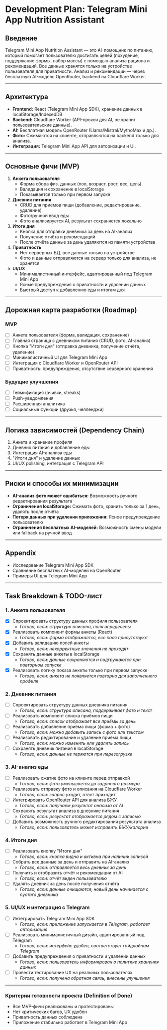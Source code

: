 # Development Plan: Telegram Mini App Nutrition Assistant

## Введение
Telegram Mini App Nutrition Assistant — это AI-помощник по питанию, который помогает пользователю достигать целей (похудение, поддержание формы, набор массы) с помощью анализа рациона и рекомендаций. Все данные хранятся только на устройстве пользователя для приватности. Анализ и рекомендации — через бесплатную AI-модель OpenRouter, backend на Cloudflare Worker.

---

## Архитектура
- **Frontend:** React (Telegram Mini App SDK), хранение данных в localStorage/IndexedDB.
- **Backend:** Cloudflare Worker (API-прокси для AI, не хранит пользовательские данные).
- **AI:** Бесплатная модель OpenRouter (Llama/Mistral/MythoMax и др.).
- **Фото:** Сжимаются на клиенте, отправляются на backend только для анализа.
- **Интеграция:** Telegram Mini App API для авторизации и UI.

---

## Основные фичи (MVP)
1. **Анкета пользователя**
   - Форма сбора физ. данных (пол, возраст, рост, вес, цель)
   - Валидация и сохранение в localStorage
   - Показывается только при первом запуске
2. **Дневник питания**
   - CRUD для приёмов пищи (добавление, редактирование, удаление)
   - Фото/ручной ввод еды
   - Фото анализируется AI, результат сохраняется локально
3. **Итоги дня**
   - Кнопка для отправки дневника за день на AI-анализ
   - Получение отчёта и рекомендаций
   - После отчёта данные за день удаляются из памяти устройства
4. **Приватность**
   - Нет серверных БД, все данные только на устройстве
   - Фото и данные отправляются на сервер только для анализа, не хранятся
5. **UI/UX**
   - Минималистичный интерфейс, адаптированный под Telegram Mini App
   - Ясные предупреждения о приватности и удалении данных
   - Быстрый доступ к добавлению еды и итогам дня

---

## Дорожная карта разработки (Roadmap)
### MVP
- [ ] Анкета пользователя (форма, валидация, сохранение)
- [ ] Главная страница с дневником питания (CRUD, фото, AI-анализ)
- [ ] Кнопка "Итоги дня" (отправка дневника, получение отчёта, удаление)
- [ ] Минималистичный UI для Telegram Mini App
- [ ] Интеграция с Cloudflare Worker и OpenRouter API
- [ ] Приватность: предупреждения, отсутствие серверного хранения

### Будущие улучшения
- [ ] Геймификация (ачивки, streaks)
- [ ] Push-уведомления
- [ ] Расширенная аналитика
- [ ] Социальные функции (друзья, челленджи)

---

## Логика зависимостей (Dependency Chain)
1. Анкета и хранение профиля
2. Дневник питания и добавление еды
3. Интеграция AI-анализа еды
4. "Итоги дня" и удаление данных
5. UI/UX polishing, интеграция с Telegram API

---

## Риски и способы их минимизации
- **AI-анализ фото может ошибаться:** Возможность ручного редактирования результата
- **Ограничения localStorage:** Сжимать фото, хранить только за 1 день, удалять после отчёта
- **Потеря данных при удалении приложения:** Ясное предупреждение пользователю
- **Ограничения бесплатных AI-моделей:** Возможность смены модели или fallback на ручной ввод

---

## Appendix
- Исследование Telegram Mini App SDK
- Сравнение бесплатных AI-моделей на OpenRouter
- Примеры UI для Telegram Mini App

---

## Task Breakdown & TODO-лист

### 1. Анкета пользователя
- [x] Спроектировать структуру данных профиля пользователя
  - _Готово, если: структура описана, поля определены_
- [x] Реализовать компонент формы анкеты (React)
  - _Готово, если: форма отображается, все поля присутствуют_
- [x] Добавить валидацию полей анкеты
  - _Готово, если: некорректные значения не проходят_
- [x] Сохранять данные анкеты в localStorage
  - _Готово, если: данные сохраняются и подгружаются при повторном запуске_
- [x] Реализовать логику показа анкеты только при первом запуске
  - _Готово, если: анкета не появляется повторно для заполненного профиля_

### 2. Дневник питания
- [ ] Спроектировать структуру данных дневника питания
  - _Готово, если: структура описана, поддерживает фото и текст_
- [ ] Реализовать компонент списка приёмов пищи
  - _Готово, если: список отображает все приёмы за день_
- [ ] Реализовать добавление приёма пищи (форма + фото)
  - _Готово, если: можно добавить запись с фото или текстом_
- [ ] Реализовать редактирование и удаление приёма пищи
  - _Готово, если: можно изменить или удалить запись_
- [ ] Сохранять дневник питания в localStorage
  - _Готово, если: данные не теряются при перезагрузке_

### 3. AI-анализ еды
- [ ] Реализовать сжатие фото на клиенте перед отправкой
  - _Готово, если: фото уменьшается до заданного размера_
- [ ] Реализовать отправку фото и описания на Cloudflare Worker
  - _Готово, если: запрос уходит, ответ приходит_
- [ ] Интегрировать OpenRouter API для анализа БЖУ
  - _Готово, если: получаем результат анализа от AI_
- [ ] Сохранять результат анализа в дневнике питания
  - _Готово, если: результат отображается рядом с записью_
- [ ] Добавить возможность ручного редактирования результата анализа
  - _Готово, если: пользователь может исправить БЖУ/калории_

### 4. Итоги дня
- [ ] Реализовать кнопку "Итоги дня"
  - _Готово, если: кнопка видна и активна при наличии записей_
- [ ] Собрать все данные за день и отправить на AI-анализ
  - _Готово, если: отправляется весь дневник за день_
- [ ] Получить и отобразить отчёт и рекомендации от AI
  - _Готово, если: отчёт виден пользователю_
- [ ] Удалять дневник за день после получения отчёта
  - _Готово, если: данные очищаются, новый день начинается с пустого дневника_

### 5. UI/UX и интеграция с Telegram
- [ ] Интегрировать Telegram Mini App SDK
  - _Готово, если: приложение запускается в Telegram, работает авторизация_
- [ ] Реализовать минималистичный дизайн, адаптированный под Telegram
  - _Готово, если: интерфейс удобен, соответствует гайдлайнам Telegram_
- [ ] Добавить предупреждения о приватности и удалении данных
  - _Готово, если: пользователь информирован о политике хранения данных_
- [ ] Провести тестирование UX на реальных пользователях
  - _Готово, если: получена обратная связь, внесены улучшения_

---

### Критерии готовности проекта (Definition of Done)
- Все MVP-фичи реализованы и протестированы
- Нет критических багов, UX удобен
- Приватность данных соблюдена
- Приложение стабильно работает в Telegram Mini App 